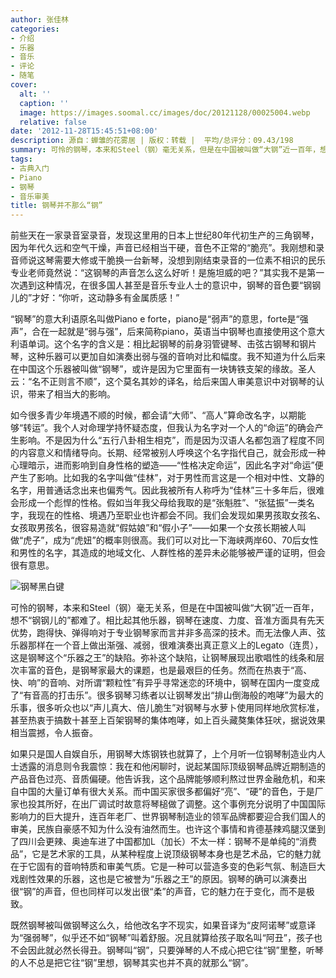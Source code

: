 ```yaml
---
author: 张佳林
categories:
- 介绍
- 乐器
- 音乐
- 评论
- 随笔
cover:
  alt: ''
  caption: ''
  image: https://images.soomal.cc/images/doc/20121128/00025004.webp
  relative: false
date: '2012-11-28T15:45:51+08:00'
description: 源自：蝉雏的花雾居 | 版权：转载 |  平均/总评分：09.43/198
summary: 可怜的钢琴，本来和Steel（钢）毫无关系，但是在中国被叫做“大钢”近一百年，想不“钢钢儿的”都难了。相比起其他乐器，钢琴在速度、力度、音准方面具有先天优势，跑得快、弹得响对于专业钢琴家而言并非多高深的技术。而无法像人声、弦乐器那样在一个音上做出渐强、减弱，很难演奏出真正意义上的Legato（连贯），这是钢琴这个“乐器之王”的缺陷……
tags:
- 古典入门
- Piano
- 钢琴
- 音乐审美
title: 钢琴并不那么“钢”
---
```


前些天在一家录音室录音，发现这里用的日本上世纪80年代初生产的三角钢琴，因为年代久远和空气干燥，声音已经相当干硬，音色不正常的“脆亮”。我刚想和录音师说这琴需要大修或干脆换一台新琴，没想到刚结束录音的一位素不相识的民乐专业老师竟然说：“这钢琴的声音怎么这么好听！是施坦威的吧？”其实我不是第一次遇到这种情况，在很多国人甚至是音乐专业人士的意识中，钢琴的音色要“钢钢儿的”才好：“你听，这动静多有金属质感！”

“钢琴”的意大利语原名叫做Piano e forte，piano是“弱声”的意思，forte是“强声”，合在一起就是“弱与强”，后来简称piano，英语当中钢琴也直接使用这个意大利语单词。这个名字的含义是：相比起钢琴的前身羽管键琴、击弦古钢琴和钢片琴，这种乐器可以更加自如演奏出弱与强的音响对比和幅度。我不知道为什么后来在中国这个乐器被叫做“钢琴”，或许是因为它里面有一块铸铁支架的缘故。圣人云：“名不正则言不顺”，这个莫名其妙的译名，给后来国人审美意识中对钢琴的认识，带来了相当大的影响。

如今很多青少年境遇不顺的时候，都会请“大师”、“高人”算命改名字，以期能够“转运”。我个人对命理学持怀疑态度，但我认为名字对一个人的“命运”的确会产生影响。不是因为什么“五行八卦相生相克”，而是因为汉语人名都包涵了程度不同的内容意义和情绪导向。长期、经常被别人呼唤这个名字指代自己，就会形成一种心理暗示，进而影响到自身性格的塑造――“性格决定命运”，因此名字对“命运”便产生了影响。比如我的名字叫做“佳林”，对于男性而言这是一个相对中性、文静的名字，用普通话念出来也偏秀气。因此我被所有人称呼为“佳林”三十多年后，很难会形成一个彪悍的性格。假如当年我父母给我取的是“张魁胜”、“张猛振”一类名字，我现在的性格、境遇乃至职业也许都会不同。我们会发现如果男孩取女孩名、女孩取男孩名，很容易造就“假姑娘”和“假小子”――如果一个女孩长期被人叫做“虎子”，成为“虎妞”的概率则很高。我们可以对比一下海峡两岸60、70后女性和男性的名字，其造成的地域文化、人群性格的差异未必能够被严谨的证明，但会很有意思。

![钢琴黑白键](https://images.soomal.cc/images/doc/20121128/00025004.webp)





可怜的钢琴，本来和Steel（钢）毫无关系，但是在中国被叫做“大钢”近一百年，想不“钢钢儿的”都难了。相比起其他乐器，钢琴在速度、力度、音准方面具有先天优势，跑得快、弹得响对于专业钢琴家而言并非多高深的技术。而无法像人声、弦乐器那样在一个音上做出渐强、减弱，很难演奏出真正意义上的Legato（连贯），这是钢琴这个“乐器之王”的缺陷。弥补这个缺陷，让钢琴展现出歌唱性的线条和层次丰富的音色，是钢琴家最大的课题，也是最艰巨的任务。然而在热衷于“高、快、响”的音响、对所谓“颗粒性”有异乎寻常迷恋的环境中，钢琴在国内一度变成了“有音高的打击乐”。很多钢琴习练者以让钢琴发出“排山倒海般的咆哮”为最大的乐事，很多听众也以“声儿真大、倍儿脆生”对钢琴与水萝卜使用同样地欣赏标准，甚至热衷于搞数十甚至上百架钢琴的集体咆哮，如上百头藏獒集体狂吠，据说效果相当震撼，令人振奋。

如果只是国人自娱自乐，用钢琴大炼钢铁也就算了，上个月听一位钢琴制造业内人士透露的消息则令我震惊：我在和他闲聊时，说起某国际顶级钢琴品牌近期制造的产品音色过亮、音质偏硬。他告诉我，这个品牌能够顺利熬过世界金融危机，和来自中国的大量订单有很大关系。而中国买家很多都偏好“亮”、“硬”的音色，于是厂家也投其所好，在出厂调试时故意将琴槌做了调整。这个事例充分说明了中国国际影响力的巨大提升，连百年老厂、世界钢琴制造业的领军品牌都要迎合我们国人的审美，民族自豪感不知为什么没有油然而生。也许这个事情和肯德基辣鸡腿汉堡到了四川会更辣、奥迪车进了中国都加L（加长）不太一样：钢琴不是单纯的“消费品”，它是艺术家的工具，从某种程度上说顶级钢琴本身也是艺术品，它的魅力就在于它固有的音响特质和审美气质。它是一种可以营造多变的色彩气氛、制造巨大戏剧性效果的乐器，这也是它被誉为“乐器之王”的原因。钢琴的确可以演奏出很“钢”的声音，但也同样可以发出很“柔”的声音，它的魅力在于变化，而不是极致。

既然钢琴被叫做钢琴这么久，给他改名字不现实，如果音译为“皮阿诺琴”或意译为“强弱琴”，似乎还不如“钢琴”叫着舒服。况且就算给孩子取名叫“阿丑”，孩子也不会因此就必然长得丑。钢琴叫“钢”，只要弹琴的人不成心把它往“钢”里整，听琴的人不总是把它往“钢”里想，钢琴其实也并不真的就那么“钢”。